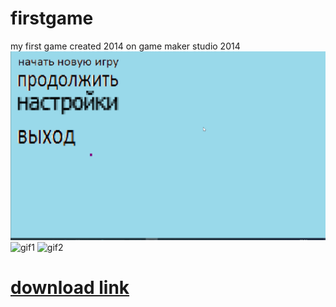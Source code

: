 # firstgame
my first game created 2014 on game maker studio 2014
![im1](/github/image1.png)
![gif1](/github/gif1.gif)
![gif2](/github/gif2.gif)
# [download link](https://disk.yandex.ru/d/4J88Tr7oTAOJLw)